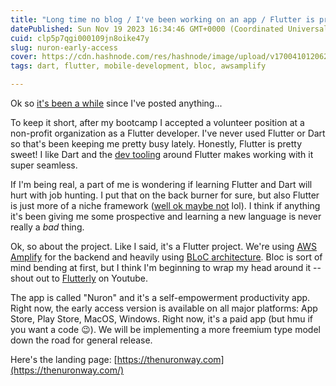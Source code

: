 ```yaml
---
title: "Long time no blog / I've been working on an app / Flutter is pretty cool / Nuron early access is available now 🧠"
datePublished: Sun Nov 19 2023 16:34:46 GMT+0000 (Coordinated Universal Time)
cuid: clp5p7qgi000109jn8oike47y
slug: nuron-early-access
cover: https://cdn.hashnode.com/res/hashnode/image/upload/v1700410120629/697cda02-79aa-41a8-9282-2879b540d3ce.png
tags: dart, flutter, mobile-development, bloc, awsamplify

---
```


Ok so [it's been a while](https://www.youtube.com/watch?v=-nGRNEaulQs) since I've posted anything...

To keep it short, after my bootcamp I accepted a volunteer position at a non-profit organization as a Flutter developer. I've never used Flutter or Dart so that's been keeping me pretty busy lately. Honestly, Flutter is pretty sweet! I like Dart and the [dev tooling](https://dev.to/yassine_dev/the-ultimate-collection-of-vscode-extensions-for-flutter-56a8) around Flutter makes working with it super seamless.

If I'm being real, a part of me is wondering if learning Flutter and Dart will hurt with job hunting. I put that on the back burner for sure, but also Flutter is just more of a niche framework ([well ok maybe not](https://insights.stackoverflow.com/trends?tags=flutter%2Creact-native%2Cswift%2Ckotlin) lol). I think if anything it's been giving me some prospective and learning a new language is never really a *bad* thing.

Ok, so about the project. Like I said, it's a Flutter project. We're using [AWS Amplify](https://aws.amazon.com/amplify/) for the backend and heavily using [BLoC architecture](https://bloclibrary.dev/#/). Bloc is sort of mind bending at first, but I think I'm beginning to wrap my head around it -- shout out to [Flutterly](https://www.youtube.com/@Flutterly) on Youtube.

The app is called "Nuron" and it's a self-empowerment productivity app. Right now, the early access version is available on all major platforms: App Store, Play Store, MacOS, Windows. Right now, it's a paid app (but hmu if you want a code 😉). We will be implementing a more freemium type model down the road for general release.

Here's the landing page: [https://thenuronway.com](https://thenuronway.com/)